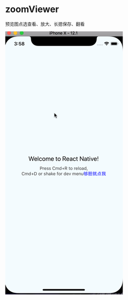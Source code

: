 # zoomViewer
预览图点选查看、放大、长摁保存、翻看

![image](https://github.com/SCJMENGMENG/zoomViewer/blob/master/GIF.gif)
